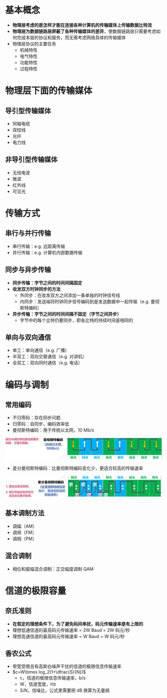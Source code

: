 # 基本概念

- **物理层考虑的是怎样才能在连接各种计算机的传输媒体上传输数据比特流**
- **物理层为数据链路层屏蔽了各种传输媒体的差异**，使数据链路层只需要考虑如何完成本层的协议和服务，而无需考虑网络具体的传输媒体
- 物理层协议的主要任务
  - 机械特性
  - 电气特性
  - 功能特性
  - 过程特性

# 物理层下面的传输媒体

## 导引型传输媒体

- 同轴电缆
- 双绞线
- 光纤
- 电力线

## 非导引型传输媒体

- 无线电波
- 微波
- 红外线
- 可见光

# 传输方式

## 串行与并行传输

- 串行传输：e.g. 远距离传输
- 并行传输：e.g. 计算机内部数据传输

## 同步与异步传输

- **同步传输：字节之间的时间间隔固定**
- **收发双方时钟同步的方法**
  - 外同步：在收发双方之间添加一条单独的时钟信号线
  - 内同步：发送端将时钟同步信号编码到是发送数据中一起传输（e.g. 曼彻斯特编码）
- **异步传输：字节之间的时间间隔不固定（字节之间异步）**
  - 字节中的每个比特仍要同步，即各比特的持续时间是相同的

## 单向与双向通信

- 单工：单向通信（e.g. 广播）
- 半双工：双向交替通信（e.g. 对讲机）
- 全双工：双向同时通信（e.g. 电话）

# 编码与调制

## 常用编码

- 不归零码：存在同步问题
- 归零码：自同步，编码效率低
- 曼彻斯特编码：用于传统以太网，10 Mb/s

![曼彻斯特编码](pics/image-20210927103613776.png)

- 差分曼彻斯特编码：比曼彻斯特编码变化少，更适合较高的传输速率

![差分曼彻斯特编码](pics/image-20210927103701332.png)

## 基本调制方法

- 调幅（AM）
- 调频（FM）
- 调相（PM）

## 混合调制

- 相位和振幅混合调制：正交幅度调制 QAM

# 信道的极限容量

## 奈氏准则

- **在假定的理想条件下，为了避免码间串扰，码元传输速率是有上限的**
- 理想低通信道的最高码元传输速率 = 2W Baud = 2W 码元/秒
- 理想高通信道的最高码元传输速率 = W Baud = W 码元/秒

## 香农公式

- 带宽受限且有高斯白噪声干扰的信道的极限信息传输速率
- $c=W\times log_2(1+\dfrac{S}{N})$
  - c，信道的极限信息传输速率，b/s
  - W，信道宽度，Hz
  - S/N，信噪比，公式里需要把 dB 换算为无量纲